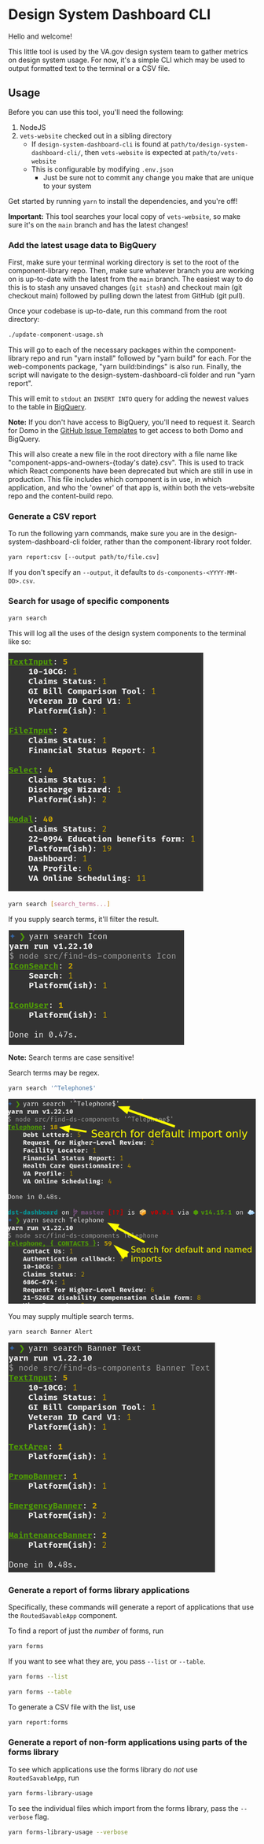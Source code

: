 # Design System Dashboard CLI

Hello and welcome!

This little tool is used by the VA.gov design system team to gather metrics on
design system usage. For now, it's a simple CLI which may be used to output
formatted text to the terminal or a CSV file.

## Usage

Before you can use this tool, you'll need the following:

1. NodeJS
1. `vets-website` checked out in a sibling directory
   - If `design-system-dashboard-cli` is found at
     `path/to/design-system-dashboard-cli/`, then `vets-website` is expected at
     `path/to/vets-website`
   - This is configurable by modifying `.env.json`
     - Just be sure not to commit any change you make that are unique to your system

Get started by running `yarn` to install the dependencies, and you're off!

**Important:** This tool searches your local copy of `vets-website`, so make
sure it's on the `main` branch and has the latest changes!

### Add the latest usage data to BigQuery

First, make sure your terminal working directory is set to the root of the component-library repo. Then, make sure whatever branch you are working on is up-to-date with the latest from the `main` branch. The easiest way to do this is to stash any unsaved changes (`git stash`) and checkout main (git checkout main) followed by pulling down the latest from GitHub (git pull).

Once your codebase is up-to-date, run this command from the root directory:

```sh
./update-component-usage.sh
```

This will go to each of the necessary packages within the component-library repo and run "yarn install" followed by "yarn build" for each. For the web-components package, "yarn build:bindings" is also run. Finally, the script will navigate to the design-system-dashboard-cli folder and run "yarn report".

This will emit to `stdout` an `INSERT INTO` query for adding the newest values
to the table in [BigQuery](https://console.cloud.google.com/bigquery).

**Note:** If you don't have access to BigQuery, you'll need to request it.
Search for Domo in the [GitHub Issue
Templates](https://github.com/department-of-veterans-affairs/va.gov-team/issues/new/choose)
to get access to both Domo and BigQuery.

This will also create a new file in the root directory with a file name like "component-apps-and-owners-{today's date}.csv". This is used to track which React components have been deprecated but which are still in use in production. This file includes which component is in use, in which application, and who the 'owner' of that app is, within both the vets-website repo and the content-build repo.

### Generate a CSV report

To run the following yarn commands, make sure you are in the design-system-dashboard-cli folder, rather than the component-library root folder.

```sh
yarn report:csv [--output path/to/file.csv]
```

If you don't specify an `--output`, it defaults to
`ds-components-<YYYY-MM-DD>.csv`.

### Search for usage of specific components

```sh
yarn search
```

This will log all the uses of the design system components to the terminal like
so:

![terminal output](./img/terminal-output.png)

```sh
yarn search [search_terms...]
```

If you supply search terms, it'll filter the result.

![filtered result](./img/filtered-result.png)

**Note:** Search terms are case sensitive!

Search terms may be regex.

```sh
yarn search '^Telephone$'
```

![search by regular expression](./img/regex-search.png)

You may supply multiple search terms.

```sh
yarn search Banner Alert
```

![multiple search terms](./img/multiple-search.png)

### Generate a report of forms library applications

Specifically, these commands will generate a report of applications that use the
`RoutedSavableApp` component.

To find a report of just the _number_ of forms, run

```sh
yarn forms
```

If you want to see what they are, you pass `--list` or `--table`.

```sh
yarn forms --list
```

```sh
yarn forms --table
```

To generate a CSV file with the list, use

```sh
yarn report:forms
```

### Generate a report of non-form applications using parts of the forms library

To see which applications use the forms library do _not_ use `RoutedSavableApp`,
run

```sh
yarn forms-library-usage
```

To see the individual files which import from the forms library, pass the
`--verbose` flag.

```sh
yarn forms-library-usage --verbose
```

